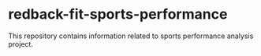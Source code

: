 # redback-fit-sports-performance
This repository contains information related to sports performance analysis project.
